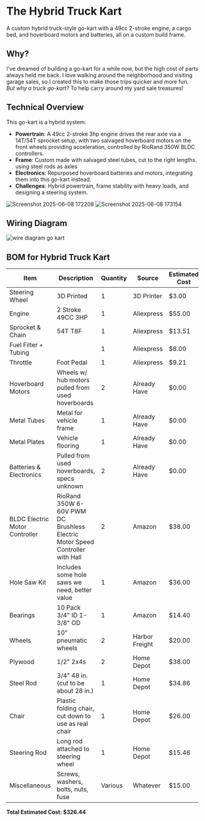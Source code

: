 # The Hybrid Truck Kart
A custom hybrid truck-style go-kart with a 49cc 2-stroke engine, a cargo bed, and hoverboard motors and batteries, all on a custom build frame.

## Why?
I've dreamed of building a go-kart for a while now, but the high cost of parts always held me back. I love walking around the neighborhood and visiting garage sales, so I created this to make those trips quicker and more fun.<br/> *But why a truck go-kart?* To help carry around my yard sale treasures!

## Technical Overview
This go-kart is a hybrid system:
- **Powertrain**: A 49cc 2-stroke 3hp engine drives the rear axle via a 14T/54T sprocket setup, with two salvaged hoverboard motors on the front wheels providing acceleration, controlled by RioRand 350W BLDC controllers.
- **Frame**: Custom made with salvaged steel tubes, cut to the right lengths. using steel rods as axles
- **Electronics**: Repurposed hoverboard batteries and motors, integrating them into this go-kart instead.
- **Challenges**: Hybrid powertrain, frame stability with heavy loads, and designing a steering system.

![Screenshot 2025-06-08 172208](https://github.com/user-attachments/assets/298a6fbb-2ddc-436b-816a-4637dbdd4d05)
![Screenshot 2025-06-08 173154](https://github.com/user-attachments/assets/5170186a-e5c0-41c7-bd80-22af9ce58f57)

## Wiring Diagram
![wire diagram go kart](https://github.com/user-attachments/assets/d2614ebb-9050-4869-a694-851a9af0d462)

## BOM for Hybrid Truck Kart

| Item                  | Description                                      | Quantity | Source       | Estimated Cost |
|-----------------------|--------------------------------------------------|----------|--------------|----------------|
| Steering Wheel        | 3D Printed                                      | 1        | 3D Printer   | $3.00          |
| Engine                | 2 Stroke 49CC 3HP                               | 1        | Aliexpress   | $55.00         |
| Sprocket & Chain      | 54T T8F                                         | 1        | Aliexpress   | $13.51         |
| Fuel Filter + Tubing  |                                                 | 1        | Aliexpress   | $8.00          |
| Throttle              | Foot Pedal                                      | 1        | Aliexpress   | $9.21          |
| Hoverboard Motors     | Wheels w/ hub motors pulled from used hoverboards| 2        | Already Have | $0.00          |
| Metal Tubes           | Metal for vehicle frame                         | 1        | Already Have | $0.00          |
| Metal Plates          | Vehicle flooring                                | 1        | Already Have | $0.00          |
| Batteries & Electronics| Pulled from used hoverboards, specs unknown     | 2        | Already Have | $0.00          |
| BLDC Electric Motor Controller | RioRand 350W 6-60V PWM DC Brushless Electric Motor Speed Controller with Hall | 2 | Amazon     | $38.00         |
| Hole Saw Kit          | Includes some hole saws we need, better value   | 1        | Amazon       | $36.00         |
| Bearings              | 10 Pack 3/4" ID 1-3/8" OD                       | 1        | Amazon       | $14.40         |
| Wheels                | 10" pneumatic wheels                            | 2        | Harbor Freight| $20.00         |
| Plywood               | 1/2" 2x4s                                       | 2        | Home Depot   | $38.00         |
| Steel Rod             | 3/4" 48 in. (cut to be about 28 in.)            | 1        | Home Depot   | $34.86         |
| Chair                 | Plastic folding chair, cut down to use as real chair | 1 | Home Depot | $26.00         |
| Steering Rod          | Long rod attached to steering wheel             | 1        | Home Depot   | $15.46         |
| Miscellaneous         | Screws, washers, bolts, nuts, fuse              | Various  | Whatever     | $15.00         |

**Total Estimated Cost: $326.44**
